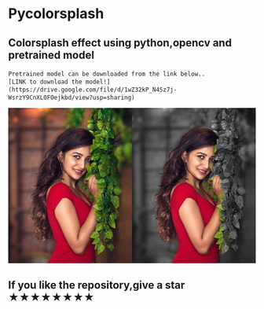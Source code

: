 # Pycolorsplash
## Colorsplash effect using python,opencv and pretrained model
    Pretrained model can be downloaded from the link below..
    [LINK to download the model!](https://drive.google.com/file/d/1wZ32kP_N4Sz7j-WsrzY9CnXL0FOejkbd/view?usp=sharing)
![GitHub Logo](/splashdiff.png)

## If you like the repository,give a star ★★★★★★★★
